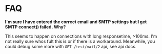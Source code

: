 FAQ
===
**I'm sure I have entered the correct email and SMTP settings but I get SMTP connect() failed. Why?**

This seems to happen on connections with long responsetime, >100ms. I'm not really sure whos fult this is or if there is a workaround. Meanwhile, you could debug some more with `GET /test/mail/2` api, see api docs.
